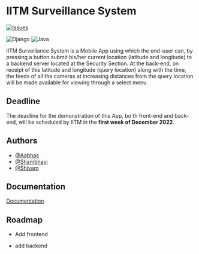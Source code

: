 
# IITM Surveillance System
[![Issues](https://img.shields.io/github/issues/legitshivam/iitm-app-dev)](issues)

![Django](https://img.shields.io/badge/django-%23092E20.svg?style=for-the-badge&logo=django&logoColor=white)
![Java](https://img.shields.io/badge/java-%23ED8B00.svg?style=for-the-badge&logo=java&logoColor=white)

IITM Surveillance System is a Mobile App using which the end-user can, by pressing a button submit his/her current location (latitude and longitude) to a backend server located at the Security Section.
At the back-end, on receipt of this latitude and longitude (query location) along with the time, the feeds of all the cameras at increasing distances from the query location will be made available for viewing through a select menu.

## Deadline

The deadline for the demonstration of this App, bo th front-end and back-end, will be scheduled by IITM in the **first week of December 2022**. 

## Authors

- [@Aabhas](https://github.com/AabhasKrJha)
- [@Shambhavi](https://github.com/nebulatris)
- [@Shivam](https://www.github.com/legitShivam)

## Documentation

[Documentation](./documentation.md)

## Roadmap

- Add frontend

- add backend
